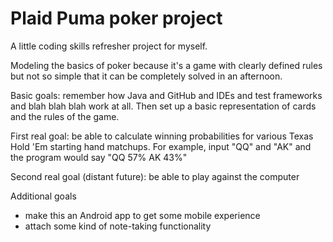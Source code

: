 # Plaid Puma poker project

A little coding skills refresher project for myself.

Modeling the basics of poker because it's a game with clearly defined rules but not so simple that it can be completely solved in an afternoon.

Basic goals: remember how Java and GitHub and IDEs and test frameworks and blah blah blah work at all. Then set up a basic representation of cards and the rules of the game.

First real goal: be able to calculate winning probabilities for various Texas Hold 'Em starting hand matchups. For example, input "QQ" and "AK" and the program would say "QQ 57% AK 43%" 

Second real goal (distant future): be able to play against the computer

Additional goals
- make this an Android app to get some mobile experience
- attach some kind of note-taking functionality
